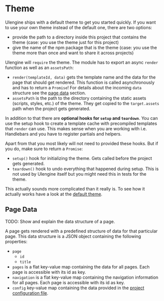# Theme

UIengine ships with a default theme to get you started quickly.
If you want to use your own theme instead of the default one, there are two options:

- provide the path to a directory inside this project that contains the theme
  (case: you use the theme just for this project)
- give the name of the npm package that is the theme
  (case: you use the theme more than once and want to share it across projects)

UIengine will `require` the theme.
The module has to export an async `render` function as well as an `assetsPath`:

- `render(templateId, data)` gets the template name and the data for the page that should get rendered.
  This function is called asynchronously and has to return a `Promise`!
  For details about the incoming `data` structure see the [page data](#page-data) section.
- `assetsPath` is the path to the directory containing the static assets (scripts, styles, etc.) of the theme.
  They get copied to the `target.assets` path when the project gets generated.

In addition to that there are **optional hooks for `setup` and `teardown`**.
You can use the setup hook to create a template cache with precompiled templates that `render` can use.
This makes sense when you are working with i.e. Handlebars and you have to register partials and helpers.

Apart from that you most likely will not need to provided these hooks.
But if you do, make sure to return a `Promise`:

- `setup()` hook for initializing the theme.
  Gets called before the project gets generated.
- `teardown()` hook to undo everything that happened during setup.
  This is not used by UIengine itself but you might need this in tests for the theme.

This actually sounds more complicated than it really is.
To see how it actually works have a look at the [default theme](../theme).

## Page Data

TODO: Show and explain the data structure of a page.

A page gets rendered with a predefined structure of data for that particular page.
This data structure is a JSON object containing the following properties:

- `page`
  - `id`
  - `title`
- `pages` is a flat key-value map containing the data for all pages.
  Each page is accessible with its id as key.
- `navigation` is a flat key-value map containing the navigation information for all pages.
  Each page is accessible with its id as key.
- `config` key-value map containing the data provided in the [project configuration file](./config.md).
